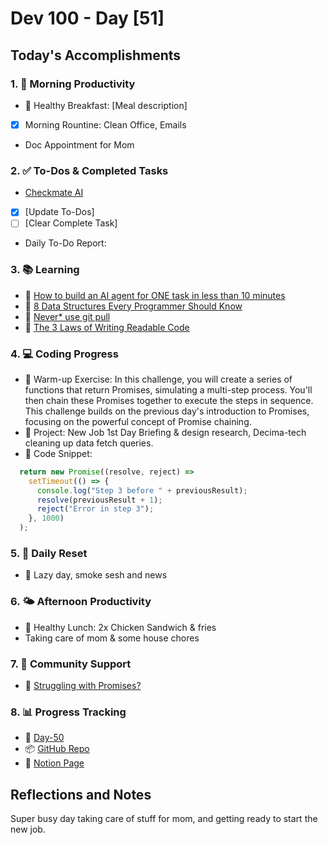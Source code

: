 # Dev 100 - Day [51]

## Today's Accomplishments

### 1. 🌅 Morning Productivity

- 🍳 Healthy Breakfast: [Meal description]
- [x] Morning Rountine: Clean Office, Emails
- Doc Appointment for Mom

### 2. ✅ To-Dos & Completed Tasks

- [Checkmate AI](https://checkmate-ai.vercel.app/)
- [X] [Update To-Dos]
- [ ] [Clear Complete Task]
- Daily To-Do Report:

### 3. 📚 Learning

- 🔗 [How to build an AI agent for ONE task in less than 10 minutes](https://www.youtube.com/watch?v=0pYJSxTo04g)
- 🔗 [8 Data Structures Every Programmer Should Know](https://www.youtube.com/watch?v=gxdQiBkidWk)
- 🔗 [Never* use git pull](https://www.youtube.com/watch?v=xN1-2p06Urc)
- 🔗 [The 3 Laws of Writing Readable Code](https://www.youtube.com/watch?v=-AzSRHiV9Cc)

### 4. 💻 Coding Progress

- 🧠 Warm-up Exercise: In this challenge, you will create a series of functions that return Promises, simulating a multi-step process. You'll then chain these Promises together to execute the steps in sequence. This challenge builds on the previous day's introduction to Promises, focusing on the powerful concept of Promise chaining.
- 🦺 Project: New Job 1st Day Briefing & design research, Decima-tech cleaning up data fetch queries.
- 📝 Code Snippet:

```javascript
  return new Promise((resolve, reject) =>
    setTimeout(() => {
      console.log("Step 3 before " + previousResult);
      resolve(previousResult + 1);
      reject("Error in step 3");
    }, 1000)
  );
```

### 5. 🔄 Daily Reset

- 🧘 Lazy day, smoke sesh and news

### 6. 🌤️ Afternoon Productivity

- 🍱 Healthy Lunch: 2x Chicken Sandwich & fries
- Taking care of mom & some house chores

### 7. 🤝 Community Support

- 🔗 [Struggling with Promises?](https://www.skool.com/universityofcode/struggling-with-promises)

### 8. 📊 Progress Tracking

- 🏫 [Day-50](https://www.skool.com/universityofcode/dev-100-day-50)
- 📦 [GitHub Repo](https://github.com/Digitl-Alchemyst/dev100/blob/main/Day-50/day50.md)
- 📄 [Notion Page](https://liberating-galley-48d.notion.site/Dev100-Coding-Lifestyle-Challenge-a85ec9fba3ce41f3b29d581a1a85d92b?pvs=4)

## Reflections and Notes

Super busy day taking care of stuff for mom, and getting ready to start the new job. 
